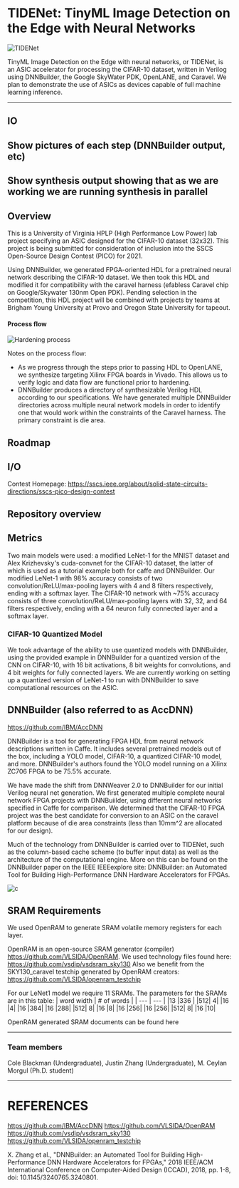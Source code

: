 # TIDENet: TinyML Image Detection on the Edge with Neural Networks

![TIDENet](https://user-images.githubusercontent.com/20258533/127727938-ccdee7c5-3582-4c0c-a487-ed6c02af17ac.png)


TinyML Image Detection on the Edge with neural networks, or TIDENet, is an ASIC accelerator for processing the CIFAR-10 dataset, written in Verilog using DNNBuilder, the Google SkyWater PDK, OpenLANE, and Caravel. We plan to demonstrate the use of ASICs as devices capable of full machine learning inference.

---

## IO
## Show pictures of each step (DNNBuilder output, etc)
## Show synthesis output showing that as we are working we are running synthesis in parallel
## Overview

This is a University of Virginia HPLP (High Performance Low Power) lab project specifying an ASIC designed for the CIFAR-10 dataset (32x32). This project is being submitted for consideration of inclusion into the SSCS Open-Source Design Contest (PICO) for 2021. 

Using DNNBuilder, we generated FPGA-oriented HDL for a pretrained neural network describing the CIFAR-10 dataset. We then took this HDL and modified it for compatibility with the caravel harness (efabless Caravel chip on Google/Skywater 130nm Open PDK). Pending selection in the competition, this HDL project will be combined with projects by teams at Brigham Young University at Provo and Oregon State University for tapeout.

#### Process flow

![Hardening process](https://user-images.githubusercontent.com/20258533/138198781-d7f36baf-8559-451b-9ce3-3cf3cea4b0cb.jpeg)

Notes on the process flow:

- As we progress through the steps prior to passing HDL to OpenLANE, we synthesize targeting Xilinx FPGA boards in Vivado. This allows us to verify logic and data flow are functional prior to hardening. 
- DNNBuilder produces a directory of synthesizable Verilog HDL according to our specifications. We have generated multiple DNNBuilder directories across multiple neural network models in order to identify one that would work within the constraints of the Caravel harness. The primary constraint is die area.

## Roadmap

## I/O

Contest Homepage:
https://sscs.ieee.org/about/solid-state-circuits-directions/sscs-pico-design-contest

## Repository overview

## Metrics
Two main models were used: a modified LeNet-1 for the MNIST dataset and Alex Krizhevsky's cuda-convnet for the CIFAR-10 dataset, the latter of which is used as a tutorial example both for caffe and DNNBuilder. Our modified LeNet-1 with 98% accuracy consists of two convolution/ReLU/max-pooling layers with 4 and 8 filters respectively, ending with a softmax layer. The CIFAR-10 network with ~75% accuracy consists of three convolution/ReLU/max-pooling layers with 32, 32, and 64 filters respectively, ending with a 64 neuron fully connected layer and a softmax layer. 

### CIFAR-10 Quantized Model

We took advantage of the ability to use quantized models with DNNBuilder, using the provided example in DNNBuilder for a quantized version of the CNN on CIFAR-10, with 16 bit activations, 8 bit weights for convolutions, and 4 bit weights for fully connected layers. We are currently working on setting up a quantized version of LeNet-1 to run with DNNBuilder to save computational resources on the ASIC.

## DNNBuilder (also referred to as AccDNN)

https://github.com/IBM/AccDNN

DNNBuilder is a tool for generating FPGA HDL from neural network descriptions written in Caffe. It includes several pretrained models out of the box, including a YOLO model, CIFAR-10, a quantized CIFAR-10 model, and more. DNNBuilder's authors found the YOLO model running on a Xilinx ZC706 FPGA to be 75.5% accurate.

We have made the shift from DNNWeaver 2.0 to DNNBuilder for our initial Verilog neural net generation. We first generated multiple complete neural network FPGA projects with DNNBuiilder, using different neural networks specified in Caffe for comparison. We determined that the CIFAR-10 FPGA project was the best candidate for conversion to an ASIC on the caravel platform because of die area constraints (less than 10mm^2 are allocated for our design). 

Much of the technology from DNNBuilder is carried over to TIDENet, such as the column-based cache scheme (to buffer input data) as well as the architecture of the computational engine. More on this can be found on the DNNBuilder paper on the IEEE IEEEexplore site: DNNBuilder: an Automated Tool for Building High-Performance DNN Hardware Accelerators for FPGAs.

![c](https://user-images.githubusercontent.com/20258533/138520033-2cfda512-86d5-441d-972e-8369507bdd64.PNG)

## SRAM Requirements

We used OpenRAM to generate SRAM volatile memory registers for each layer. 

OpenRAM is an open-source SRAM generator (compiler) https://github.com/VLSIDA/OpenRAM.
We used technology files found here: https://github.com/vsdip/vsdsram_sky130
Also we benefit from the SKY130_caravel testchip generated by OpenRAM creators: https://github.com/VLSIDA/openram_testchip

For our LeNet1 model we require 11 SRAMs. The parameters for the SRAMs are in this table:
| word width | # of words |
| --- | --- |
|13 |336 |
|512| 4|
|16 |4|
|16 |384|
|16 |288|
|512| 8|
|16 |8|
|16 |256|
|16 |256|
|512| 8|
|16 |10|

OpenRAM generated SRAM documents can be found here

---

### Team members
Cole Blackman (Undergraduate), Justin Zhang (Undergraduate), M. Ceylan Morgul (Ph.D. student)

---

# REFERENCES
https://github.com/IBM/AccDNN
https://github.com/VLSIDA/OpenRAM
https://github.com/vsdip/vsdsram_sky130
https://github.com/VLSIDA/openram_testchip


X. Zhang et al., "DNNBuilder: an Automated Tool for Building High-Performance DNN Hardware Accelerators for FPGAs," 2018 IEEE/ACM International Conference on Computer-Aided Design (ICCAD), 2018, pp. 1-8, doi: 10.1145/3240765.3240801.
